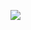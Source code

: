 ![](https://img.shields.io/badge/Powershell-2CA5E0?style=for-the-badge&logo=powershell&logoColor=white)
